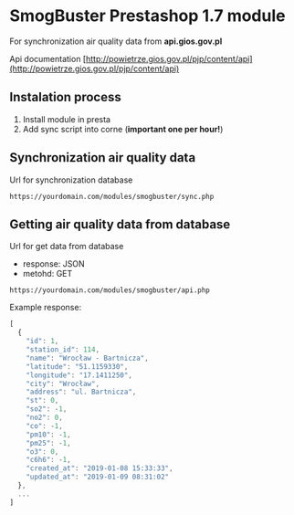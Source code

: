 # SmogBuster Prestashop 1.7 module

For synchronization air quality data from **api.gios.gov.pl**

Api documentation [http://powietrze.gios.gov.pl/pjp/content/api](http://powietrze.gios.gov.pl/pjp/content/api)

## Instalation process
1. Install module in presta
1. Add sync script into corne (**important one per hour!**)

## Synchronization air quality data

Url for synchronization database
```
https://yourdomain.com/modules/smogbuster/sync.php
```

## Getting air quality data from database
Url for get data from database

* response: JSON
* metohd: GET

```
https://yourdomain.com/modules/smogbuster/api.php
```

Example response:

```javascript
[
  {
    "id": 1,
    "station_id": 114,
    "name": "Wrocław - Bartnicza",
    "latitude": "51.1159330",
    "longitude": "17.1411250",
    "city": "Wrocław",
    "address": "ul. Bartnicza",
    "st": 0,
    "so2": -1,
    "no2": 0,
    "co": -1,
    "pm10": -1,
    "pm25": -1,
    "o3": 0,
    "c6h6": -1,
    "created_at": "2019-01-08 15:33:33",
    "updated_at": "2019-01-09 08:31:02"
  },
  ...
]
```
